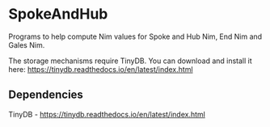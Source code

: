 # SpokeAndHub
Programs to help compute Nim values for Spoke and Hub Nim, End Nim and Gales Nim.

The storage mechanisms require TinyDB. You can download and install it here: https://tinydb.readthedocs.io/en/latest/index.html

## Dependencies
TinyDB - https://tinydb.readthedocs.io/en/latest/index.html

